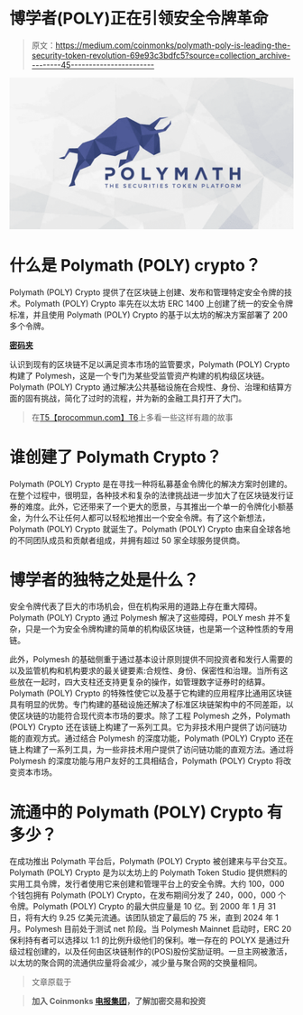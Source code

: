# 博学者(POLY)正在引领安全令牌革命

> 原文：<https://medium.com/coinmonks/polymath-poly-is-leading-the-security-token-revolution-69e93c3bdfc5?source=collection_archive---------45----------------------->

![](img/ae4ff03303230e0aa4f7d3f1b055fb74.png)

# 什么是 Polymath (POLY) crypto？

Polymath (POLY) Crypto 提供了在区块链上创建、发布和管理特定安全令牌的技术。Polymath (POLY) Crypto 率先在以太坊 ERC 1400 上创建了统一的安全令牌标准，并且使用 Polymath (POLY) Crypto 的基于以太坊的解决方案部署了 200 多个令牌。

[**密码夹**](https://www.youtube.com/channel/UCqdw4OBQlzy4eXjEjFmIegQ)

认识到现有的区块链不足以满足资本市场的监管要求，Polymath (POLY) Crypto 构建了 Polymesh，这是一个专门为某些受监管资产构建的机构级区块链。Polymath (POLY) Crypto 通过解决公共基础设施在合规性、身份、治理和结算方面的固有挑战，简化了过时的流程，并为新的金融工具打开了大门。

> 在[T5【procommun.com】T6](https://procommun.com/)上多看一些这样有趣的故事

# 谁创建了 Polymath Crypto？

Polymath (POLY) Crypto 是在寻找一种将私募基金令牌化的解决方案时创建的。在整个过程中，很明显，各种技术和复杂的法律挑战进一步加大了在区块链发行证券的难度。此外，它还带来了一个更大的愿景，与其推出一个单一的令牌化小额基金，为什么不让任何人都可以轻松地推出一个安全令牌。有了这个新想法，Polymath (POLY) Crypto 就诞生了。Polymath (POLY) Crypto 由来自全球各地的不同团队成员和贡献者组成，并拥有超过 50 家全球服务提供商。

# 博学者的独特之处是什么？

安全令牌代表了巨大的市场机会，但在机构采用的道路上存在重大障碍。Polymath (POLY) Crypto 通过 Polymesh 解决了这些障碍，POLY mesh 并不复杂，只是一个为安全令牌构建的简单的机构级区块链，也是第一个这种性质的专用链。

此外，Polymesh 的基础侧重于通过基本设计原则提供不同投资者和发行人需要的以及监管机构和机构要求的最关键要素:合规性、身份、保密性和治理。当所有这些放在一起时，四大支柱还支持更复杂的操作，如管理数字证券时的结算。Polymath (POLY) Crypto 的特殊性使它以及基于它构建的应用程序比通用区块链具有明显的优势。专门构建的基础设施还解决了标准区块链架构中的不同差距，以使区块链的功能符合现代资本市场的要求。除了工程 Polymesh 之外，Polymath (POLY) Crypto 还在该链上构建了一系列工具。它为非技术用户提供了访问链功能的直观方式。通过结合 Polymesh 的深度功能，Polymath (POLY) Crypto 还在链上构建了一系列工具，为一些非技术用户提供了访问链功能的直观方法。通过将 Polymesh 的深度功能与用户友好的工具相结合，Polymath (POLY) Crypto 将改变资本市场。

# 流通中的 Polymath (POLY) Crypto 有多少？

在成功推出 Polymath 平台后，Polymath (POLY) Crypto 被创建来与平台交互。Polymath (POLY) Crypto 是为以太坊上的 Polymath Token Studio 提供燃料的实用工具令牌，发行者使用它来创建和管理平台上的安全令牌。大约 100，000 个钱包拥有 Polymath (POLY) Crypto，在发布期间分发了 240，000，000 个令牌。Polymath (POLY) Crypto 的最大供应量是 10 亿。到 2000 年 1 月 31 日，将有大约 9.25 亿美元流通。该团队锁定了最后的 75 米，直到 2024 年 1 月。Polymesh 目前处于测试 net 阶段。当 Polymesh Mainnet 启动时，ERC 20 保利持有者可以选择以 1:1 的比例升级他们的保利。唯一存在的 POLYX 是通过升级过程创建的，以及任何由区块链制作的(POS)股份奖励证明。一旦主网被激活，以太坊的聚合网的流通供应量将会减少，减少量与聚合网的交换量相同。

> 文章原载于[](https://procommun.com/2022/04/technology/polymath-poly-is-leading-the-security-token-revolution/)

> **加入 Coinmonks [电报集团](https://t.me/joinchat/Trz8jaxd6xEsBI4p)，了解加密交易和投资**